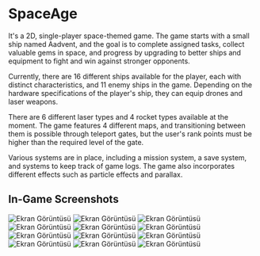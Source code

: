# SpaceAge

It's a 2D, single-player space-themed game. The game starts with a small ship named Aadvent, and the goal is to complete assigned tasks, collect valuable gems in space, and progress by upgrading to better ships and equipment to fight and win against stronger opponents.

Currently, there are 16 different ships available for the player, each with distinct characteristics, and 11 enemy ships in the game. Depending on the hardware specifications of the player's ship, they can equip drones and laser weapons.

There are 6 different laser types and 4 rocket types available at the moment. The game features 4 different maps, and transitioning between them is possible through teleport gates, but the user's rank points must be higher than the required level of the gate.

Various systems are in place, including a mission system, a save system, and systems to keep track of game logs. The game also incorporates different effects such as particle effects and parallax.

## In-Game Screenshots
![Ekran Görüntüsü](./Assets/ScreenShot/1.png)
![Ekran Görüntüsü](./Assets/ScreenShot/2.png)
![Ekran Görüntüsü](./Assets/ScreenShot/3.png)
![Ekran Görüntüsü](./Assets/ScreenShot/4.png)
![Ekran Görüntüsü](./Assets/ScreenShot/5.png)
![Ekran Görüntüsü](./Assets/ScreenShot/6.png)
![Ekran Görüntüsü](./Assets/ScreenShot/7.png)
![Ekran Görüntüsü](./Assets/ScreenShot/8.png)
![Ekran Görüntüsü](./Assets/ScreenShot/9.png)
![Ekran Görüntüsü](./Assets/ScreenShot/10.png)
![Ekran Görüntüsü](./Assets/ScreenShot/11.png)
![Ekran Görüntüsü](./Assets/ScreenShot/12.png)
